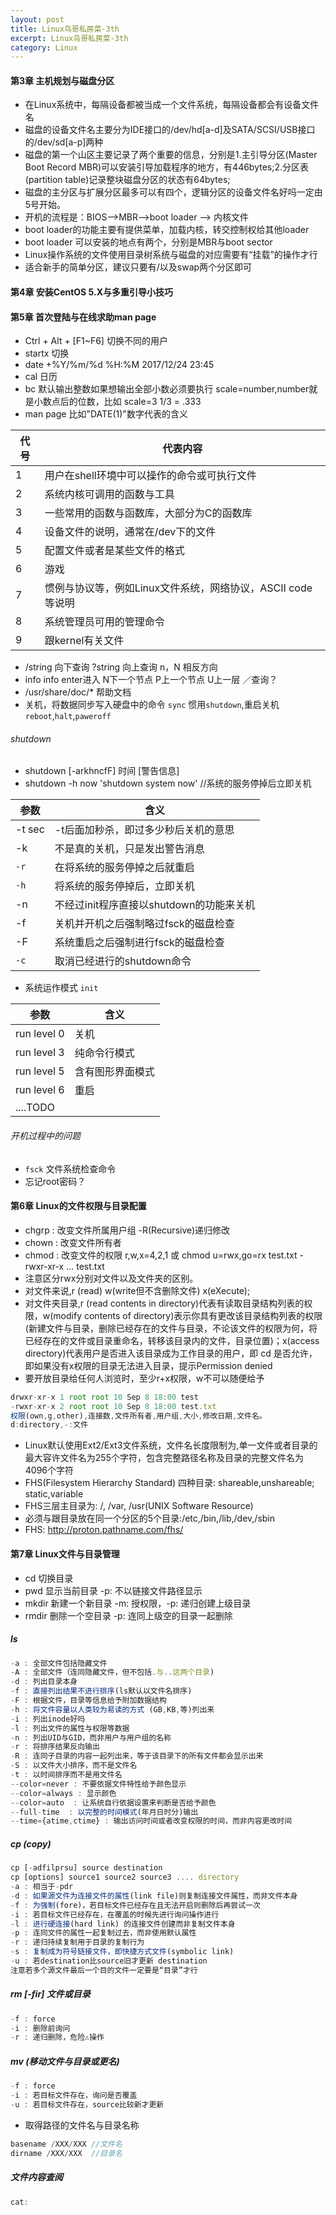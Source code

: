 ```yaml
---
layout: post
title: Linux鸟哥私房菜-3th
excerpt: Linux鸟哥私房菜-3th
category: Linux
---
```


#### 第3章 主机规划与磁盘分区

- 在Linux系统中，每隔设备都被当成一个文件系统，每隔设备都会有设备文件名
- 磁盘的设备文件名主要分为IDE接口的/dev/hd[a-d]及SATA/SCSI/USB接口的/dev/sd[a-p]两种
- 磁盘的第一个山区主要记录了两个重要的信息，分别是1.主引导分区(Master Boot Record MBR)可以安装引导加载程序的地方，有446bytes;2.分区表(partition table)记录整块磁盘分区的状态有64bytes;
- 磁盘的主分区与扩展分区最多可以有四个，逻辑分区的设备文件名好吗一定由5号开始。
- 开机的流程是：BIOS-->MBR-->boot loader --> 内核文件
- boot loader的功能主要有提供菜单，加载内核，转交控制权给其他loader
- boot loader 可以安装的地点有两个，分别是MBR与boot sector
- Linux操作系统的文件使用目录树系统与磁盘的对应需要有“挂载”的操作才行
- 适合新手的简单分区，建议只要有/以及swap两个分区即可

#### 第4章 安装CentOS 5.X与多重引导小技巧

#### 第5章 首次登陆与在线求助man page

- Ctrl + Alt + [F1~F6] 切换不同的用户
- startx 切换
- date +%Y/%m/%d %H:%M  2017/12/24 23:45
- cal 日历
- bc 默认输出整数如果想输出全部小数必须要执行 scale=number,number就是小数点后的位数，比如 scale=3   1/3  = .333
- man page  比如"DATE(1)"数字代表的含义

代号 | 代表内容
----|--------|
1| 用户在shell环境中可以操作的命令或可执行文件
2|系统内核可调用的函数与工具
3|一些常用的函数与函数库，大部分为C的函数库
4|设备文件的说明，通常在/dev下的文件
5|配置文件或者是某些文件的格式
6|游戏
7|惯例与协议等，例如Linux文件系统，网络协议，ASCII code等说明
8|系统管理员可用的管理命令
9|跟kernel有关文件

- /string 向下查询 ?string 向上查询 n，N 相反方向
- info info enter进入 N下一个节点 P上一个节点 U上一层 ／查询？
- /usr/share/doc/* 帮助文档
- 关机，将数据同步写入硬盘中的命令 `sync` 惯用`shutdown`,重启关机`reboot`,`halt`,`paweroff`

###### shutdown  

- shutdown [-arkhncfF] 时间 [警告信息]
- shutdown -h now 'shutdown system now' //系统的服务停掉后立即关机

参数|含义|
---|---|
-t sec| -t后面加秒杀，即过多少秒后关机的意思
-k| 不是真的关机，只是发出警告消息
`-r`|在将系统的服务停掉之后就重启
`-h`|将系统的服务停掉后，立即关机
-n|不经过init程序直接以shutdown的功能来关机
-f|关机并开机之后强制略过fsck的磁盘检查
-F|系统重启之后强制进行fsck的磁盘检查
`-c`|取消已经进行的shutdown命令

- 系统运作模式 `init`

参数|含义
---|---|
run level 0|关机
run level 3|纯命令行模式
run level 5|含有图形界面模式
run level 6|重启
....TODO|

###### 开机过程中的问题
- `fsck` 文件系统检查命令
- 忘记root密码？

#### 第6章 Linux的文件权限与目录配置

- chgrp : 改变文件所属用户组   -R(Recursive)递归修改
- chown : 改变文件所有者
- chmod : 改变文件的权限 r,w,x=4,2,1 或 chmod u=rwx,go=rx test.txt -rwxr-xr-x ... test.txt
- 注意区分rwx分别对文件以及文件夹的区别。
- 对文件来说,r (read) w(write但不含删除文件) x(eXecute);
- 对文件夹目录,r (read contents in directory)代表有读取目录结构列表的权限，w(modify contents of directory)表示你具有更改该目录结构列表的权限(新建文件与目录，删除已经存在的文件与目录，不论该文件的权限为何，将已经存在的文件或目录重命名，转移该目录内的文件，目录位置)；x(access directory)代表用户是否进入该目录成为工作目录的用户，即 cd 是否允许，即如果没有x权限的目录无法进入目录，提示Permission denied
- 要开放目录给任何人浏览时，至少r+x权限，w不可以随便给予

```js
drwxr-xr-x 1 root root 10 Sep 8 18:00 test  
-rwxr-xr-x 2 root root 10 Sep 8 18:00 test.txt
权限(own,g,other),连接数,文件所有者,用户组,大小,修改日期,文件名。
d:directory,-:文件
```

- Linux默认使用Ext2/Ext3文件系统，文件名长度限制为,单一文件或者目录的最大容许文件名为255个字符，包含完整路径名称及目录的完整文件名为4096个字符
- FHS(Filesystem Hierarchy Standard) 四种目录: shareable,unshareable; static,variable
- FHS三层主目录为: /, /var, /usr(UNIX Software Resource)
- 必须与跟目录放在同一个分区的5个目录:/etc,/bin,/lib,/dev,/sbin
- FHS: http://proton.pathname.com/fhs/

#### 第7章 Linux文件与目录管理
- cd   切换目录
- pwd  显示当前目录 -p: 不以链接文件路径显示
- mkdir  新建一个新目录  -m: 授权限，-p: 递归创建上级目录
- rmdir  删除一个空目录  -p: 连同上级空的目录一起删除

##### ls
```js
-a : 全部文件包括隐藏文件
-A : 全部文件（连同隐藏文件，但不包括.与..这两个目录)
-d : 列出目录本身
-f : 直接列出结果不进行排序(ls默认以文件名排序)
-F : 根据文件，目录等信息给予附加数据结构
-h : 将文件容量以人类较为易读的方式 (GB,KB,等)列出来
-i : 列出inode好吗
-l : 列出文件的属性与权限等数据
-n : 列出UID与GID，而非用户与用户组的名称
-r : 将排序结果反向输出
-R : 连同子目录的内容一起列出来，等于该目录下的所有文件都会显示出来
-S : 以文件大小排序，而不是文件名
-t : 以时间排序而不是用文件名
--color=never : 不要依据文件特性给予颜色显示
--color=always : 显示颜色
--color=auto  : 让系统自行依据设置来判断是否给予颜色
--full-time  : 以完整的时间模式(年月日时分)输出
--time={atime,ctime} : 输出访问时间或者改变权限的时间，而非内容更改时间
```

##### cp (copy)
```js
cp [-adfilprsu] source destination
cp [options] source1 source2 source3 .... directory
-a : 相当于-pdr
-d : 如果源文件为连接文件的属性(link file)则复制连接文件属性，而非文件本身
-f : 为强制(fore)，若目标文件已经存在且无法开启则删除后再尝试一次
-i : 若目标文件已经存在，在覆盖的时候先进行询问操作进行
-l : 进行硬连接(hard link) 的连接文件创建而非复制文件本身
-p : 连同文件的属性一起复制过去，而非使用默认属性
-r : 递归持续复制用于目录的复制行为
-s : 复制成为符号链接文件，即快捷方式文件(symbolic link)
-u : 若destination比source旧才更新 destination
注意若多个源文件最后一个目的文件一定要是“目录”才行
```
##### rm [-fir] 文件或目录
```js
-f : force
-i : 删除前询问
-r : 递归删除，危险⚠️操作
```
##### mv (移动文件与目录或更名)
```js
-f : force
-i : 若目标文件存在，询问是否覆盖
-u : 若目标文件存在，source比较新才更新
```

- 取得路径的文件名与目录名称

```js
basename /XXX/XXX //文件名
dirname /XXX/XXX  //目录名
```

##### 文件内容查阅

```js
cat:
```
